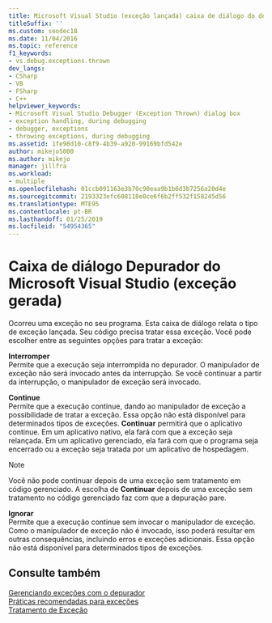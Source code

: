 ```yaml
---
title: Microsoft Visual Studio (exceção lançada) caixa de diálogo do depurador | Microsoft Docs
titleSuffix: ''
ms.custom: seodec18
ms.date: 11/04/2016
ms.topic: reference
f1_keywords:
- vs.debug.exceptions.thrown
dev_langs:
- CSharp
- VB
- FSharp
- C++
helpviewer_keywords:
- Microsoft Visual Studio Debugger (Exception Thrown) dialog box
- exception handling, during debugging
- debugger, exceptions
- throwing exceptions, during debugging
ms.assetid: 1fe98d10-c8f9-4b39-a920-99169bfd542e
author: mikejo5000
ms.author: mikejo
manager: jillfra
ms.workload:
- multiple
ms.openlocfilehash: 01ccb091163e3b70c90eaa9b1b6d3b7256a20d4e
ms.sourcegitcommit: 2193323efc608118e0ce6f6b2ff532f158245d56
ms.translationtype: MTE95
ms.contentlocale: pt-BR
ms.lasthandoff: 01/25/2019
ms.locfileid: "54954365"
---
```

# <a name="microsoft-visual-studio-debugger-exception-thrown-dialog-box"></a>Caixa de diálogo Depurador do Microsoft Visual Studio (exceção gerada)
Ocorreu uma exceção no seu programa. Esta caixa de diálogo relata o tipo de exceção lançada. Seu código precisa tratar essa exceção. Você pode escolher entre as seguintes opções para tratar a exceção:  
  
 **Interromper**  
 Permite que a execução seja interrompida no depurador. O manipulador de exceção não será invocado antes da interrupção. Se você continuar a partir da interrupção, o manipulador de exceção será invocado.  
  
 **Continue**  
 Permite que a execução continue, dando ao manipulador de exceção a possibilidade de tratar a exceção. Essa opção não está disponível para determinados tipos de exceções. **Continuar** permitirá que o aplicativo continue. Em um aplicativo nativo, ela fará com que a exceção seja relançada. Em um aplicativo gerenciado, ela fará com que o programa seja encerrado ou a exceção seja tratada por um aplicativo de hospedagem.  
  
> [!NOTE]
>  Você não pode continuar depois de uma exceção sem tratamento em código gerenciado. A escolha de **Continuar** depois de uma exceção sem tratamento no código gerenciado faz com que a depuração pare.  
  
 **Ignorar**  
 Permite que a execução continue sem invocar o manipulador de exceção. Como o manipulador de exceção não é invocado, isso poderá resultar em outras consequências, incluindo erros e exceções adicionais. Essa opção não está disponível para determinados tipos de exceções.  
  
## <a name="see-also"></a>Consulte também  
 [Gerenciando exceções com o depurador](../debugger/managing-exceptions-with-the-debugger.md)   
 [Práticas recomendadas para exceções](/dotnet/standard/exceptions/best-practices-for-exceptions)   
 [Tratamento de Exceção](/cpp/windows/exception-handling-cpp-component-extensions)